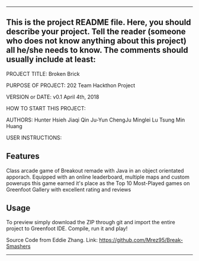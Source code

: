 ------------------------------------------------------------------------
This is the project README file. Here, you should describe your project.
Tell the reader (someone who does not know anything about this project)
all he/she needs to know. The comments should usually include at least:
------------------------------------------------------------------------

PROJECT TITLE:
Broken Brick

PURPOSE OF PROJECT:
202 Team Hackthon Project

VERSION or DATE:
v0.1 April 4th, 2018

HOW TO START THIS PROJECT:

AUTHORS:
Hunter Hsieh
Jiaqi Qin
Ju-Yun ChengJu
Minglei Lu
Tsung Min Huang

USER INSTRUCTIONS:


Features
------------

Class arcade game of Breakout remade with Java in an object orientated apporach. Equipped with an online leaderboard, multiple maps and custom powerups this game earned it's place as the Top 10 Most-Played games on Greenfoot Gallery with excellent rating and reviews

Usage
------------

To preview simply download the ZIP through git and import the entire project to Greenfoot IDE. Compile, run it and play!

Source Code from Eddie Zhang.
Link: https://github.com/Mrez95/Break-Smashers
_________________________